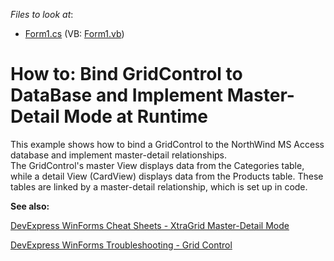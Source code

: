 <!-- default file list -->
*Files to look at*:

* [Form1.cs](./CS/Form1.cs) (VB: [Form1.vb](./VB/Form1.vb))
<!-- default file list end -->
# How to: Bind GridControl to DataBase and Implement Master-Detail Mode at Runtime


<p>This example shows how to bind a GridControl to the NorthWind MS Access database and implement master-detail relationships.<br />
The GridControl's master View displays data from the Categories table, while a detail View (CardView) displays data from the Products table. These tables are linked by a master-detail relationship, which is set up in code.</p>

<b>See also:</b>

[DevExpress WinForms Cheat Sheets - XtraGrid Master-Detail Mode](https://go.devexpress.com/CheatSheets_WinForms_Examples_T919464.aspx)

[DevExpress WinForms Troubleshooting - Grid Control](https://go.devexpress.com/CheatSheets_WinForms_Examples_T934742.aspx)

<br/>


